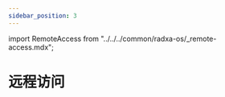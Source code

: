 ```yaml
---
sidebar_position: 3
---
```


import RemoteAccess from "../../../common/radxa-os/\_remote-access.mdx";

# 远程访问

<RemoteAccess />
